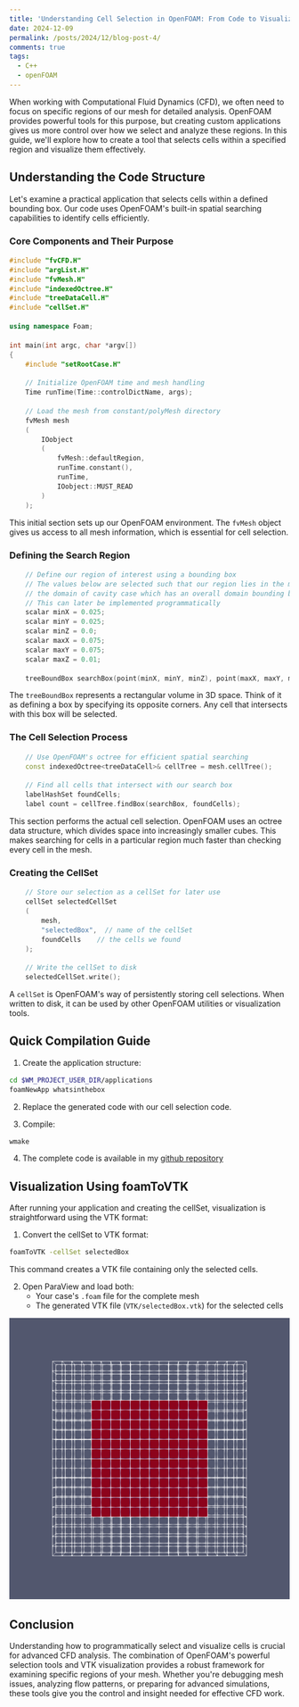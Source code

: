 ```yaml
---
title: 'Understanding Cell Selection in OpenFOAM: From Code to Visualization'
date: 2024-12-09
permalink: /posts/2024/12/blog-post-4/
comments: true
tags:
  - C++
  - openFOAM
---
```

When working with Computational Fluid Dynamics (CFD), we often need to focus on specific regions of our mesh for detailed analysis. OpenFOAM provides powerful tools for this purpose, but creating custom applications gives us more control over how we select and analyze these regions. In this guide, we'll explore how to create a tool that selects cells within a specified region and visualize them effectively.

## Understanding the Code Structure

Let's examine a practical application that selects cells within a defined bounding box. Our code uses OpenFOAM's built-in spatial searching capabilities to identify cells efficiently.

### Core Components and Their Purpose

```cpp
#include "fvCFD.H"
#include "argList.H"
#include "fvMesh.H"
#include "indexedOctree.H"
#include "treeDataCell.H"
#include "cellSet.H"

using namespace Foam;

int main(int argc, char *argv[])
{
    #include "setRootCase.H"
    
    // Initialize OpenFOAM time and mesh handling
    Time runTime(Time::controlDictName, args);
    
    // Load the mesh from constant/polyMesh directory
    fvMesh mesh
    (
        IOobject
        (
            fvMesh::defaultRegion,
            runTime.constant(),
            runTime,
            IOobject::MUST_READ
        )
    );
```

This initial section sets up our OpenFOAM environment. The `fvMesh` object gives us access to all mesh information, which is essential for cell selection.

### Defining the Search Region

```cpp
    // Define our region of interest using a bounding box
    // The values below are selected such that our region lies in the middle of
    // the domain of cavity case which has an overall domain bounding box (0 0 0) (0.1 0.1 0.01)
    // This can later be implemented programmatically 
    scalar minX = 0.025;
    scalar minY = 0.025;
    scalar minZ = 0.0;
    scalar maxX = 0.075;
    scalar maxY = 0.075;
    scalar maxZ = 0.01;

    treeBoundBox searchBox(point(minX, minY, minZ), point(maxX, maxY, maxZ));
```

The `treeBoundBox` represents a rectangular volume in 3D space. Think of it as defining a box by specifying its opposite corners. Any cell that intersects with this box will be selected.

### The Cell Selection Process

```cpp
    // Use OpenFOAM's octree for efficient spatial searching
    const indexedOctree<treeDataCell>& cellTree = mesh.cellTree();

    // Find all cells that intersect with our search box
    labelHashSet foundCells;
    label count = cellTree.findBox(searchBox, foundCells);
```

This section performs the actual cell selection. OpenFOAM uses an octree data structure, which divides space into increasingly smaller cubes. This makes searching for cells in a particular region much faster than checking every cell in the mesh.

### Creating the CellSet

```cpp
    // Store our selection as a cellSet for later use
    cellSet selectedCellSet
    (
        mesh,
        "selectedBox",  // name of the cellSet
        foundCells    // the cells we found
    );

    // Write the cellSet to disk
    selectedCellSet.write();
```

A `cellSet` is OpenFOAM's way of persistently storing cell selections. When written to disk, it can be used by other OpenFOAM utilities or visualization tools.

## Quick Compilation Guide

1. Create the application structure:
```bash
cd $WM_PROJECT_USER_DIR/applications
foamNewApp whatsinthebox
```

2. Replace the generated code with our cell selection code.

3. Compile:
```bash
wmake
```
4. The complete code is available in my [github repository](https://github.com/divyaprakash-iitd/whatsinthebox/tree/main)

## Visualization Using foamToVTK

After running your application and creating the cellSet, visualization is straightforward using the VTK format:

1. Convert the cellSet to VTK format:
```bash
foamToVTK -cellSet selectedBox
```
This command creates a VTK file containing only the selected cells.

2. Open ParaView and load both:
   - Your case's `.foam` file for the complete mesh
   - The generated VTK file (`VTK/selectedBox.vtk`) for the selected cells

<img src="/images/selected-cells.png" width="600" alt="Selected cells within the cavity domain">

<!-- You'll now see two objects in ParaView:
- The complete mesh from your case
- The selected cells as a separate object -->


<!-- This approach offers several advantages:
- The VTK file is lightweight, containing only the selected cells
- You can easily compare the selected region with the full mesh
- The VTK format allows for efficient loading and manipulation in ParaView -->

<!-- ## Common Applications and Extensions

This basic framework can be extended in several ways:

1. **Dynamic Selection Criteria**: Modify the code to accept bounding box coordinates as command-line arguments:
```cpp
scalar minX = args.getOrDefault<scalar>("xMin", 0.025);
```

2. **Complex Geometries**: Replace the bounding box with more sophisticated shapes:
```cpp
// Example: Spherical selection
scalar radius = 0.05;
point center(0, 0, 0);
```

3. **Multiple Regions**: Create multiple cellSets for different regions of interest:
```cpp
cellSet region1(mesh, "region1", cells1);
cellSet region2(mesh, "region2", cells2);
``` -->

## Conclusion

Understanding how to programmatically select and visualize cells is crucial for advanced CFD analysis. The combination of OpenFOAM's powerful selection tools and VTK visualization provides a robust framework for examining specific regions of your mesh. Whether you're debugging mesh issues, analyzing flow patterns, or preparing for advanced simulations, these tools give you the control and insight needed for effective CFD work.
